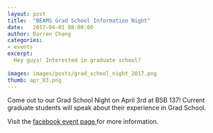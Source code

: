 ```yaml
---
layout: post
title:  "BEAMS Grad School Information Night"
date:   2017-04-01 08:00:00
author: Darren Chang
categories: 
- events
excerpt:
  Hey guys! Interested in graduate school?  
  
images: images/posts/grad_school_night_2017.png
thumb: apr_03.png
---
```


Come out to our Grad School Night on April 3rd at BSB 137! 
Current graduate students will speak about their experience in Grad School.

Visit the [facebook event page ](https://www.facebook.com/events/1893814880903607/) for more information. 